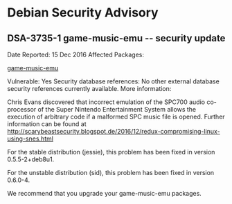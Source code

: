 
Debian Security Advisory
========================


DSA-3735-1 game-music-emu -- security update
--------------------------------------------



Date Reported:
15 Dec 2016
Affected Packages:

[game-music-emu](https://packages.debian.org/src:game-music-emu)

Vulnerable:
Yes
Security database references:
No other external database security references currently available.
More information:

Chris Evans discovered that incorrect emulation of the SPC700 audio
co-processor of the Super Nintendo Entertainment System allows the
execution of arbitrary code if a malformed SPC music file is opened.
Further information can be found at
<http://scarybeastsecurity.blogspot.de/2016/12/redux-compromising-linux-using-snes.html>


For the stable distribution (jessie), this problem has been fixed in
version 0.5.5-2+deb8u1.


For the unstable distribution (sid), this problem has been fixed in
version 0.6.0-4.


We recommend that you upgrade your game-music-emu packages.





